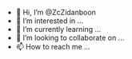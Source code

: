 - 👋 Hi, I’m @ZcZidanboon
- 👀 I’m interested in ...
- 🌱 I’m currently learning ...
- 💞️ I’m looking to collaborate on ...
- 📫 How to reach me ...

<!---
ZcZidanboon/ZcZidanboon is a ✨ special ✨ repository because its `README.md` (this file) appears on your GitHub profile.
You can click the Preview link to take a look at your changes.
--->

